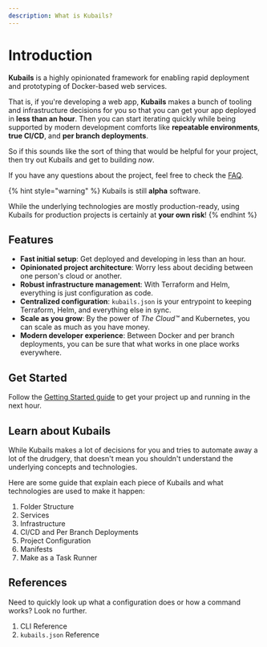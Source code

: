 ```yaml
---
description: What is Kubails?
---
```


# Introduction

**Kubails** is a highly opinionated framework for enabling rapid deployment and prototyping of Docker-based web services.

That is, if you're developing a web app, **Kubails** makes a bunch of tooling and infrastructure decisions for you so that you can get your app deployed in **less than an hour**. Then you can start iterating quickly while being supported by modern development comforts like **repeatable environments**, **true CI/CD**, and **per branch deployments**.

So if this sounds like the sort of thing that would be helpful for your project, then try out Kubails and get to building _now_.

If you have any questions about the project, feel free to check the [FAQ](./FAQ.md).

{% hint style="warning" %}
Kubails is still **alpha** software.

While the underlying technologies are mostly production-ready, using Kubails for production projects is certainly at **your own risk**!
{% endhint %}

## Features

* **Fast initial setup**: Get deployed and developing in less than an hour.
* **Opinionated project architecture**: Worry less about deciding between one person's cloud or another.
* **Robust infrastructure management**: With Terraform and Helm, everything is just configuration as code.
* **Centralized configuration**: `kubails.json` is your entrypoint to keeping Terraform, Helm, and everything else in sync.
* **Scale as you grow**: By the power of _The Cloud™_ and Kubernetes, you can scale as much as you have money.
* **Modern developer experience**: Between Docker and per branch deployments, you can be sure that what works in one place works everywhere.

## Get Started

Follow the [Getting Started guide](./GettingStarted.md) to get your project up and running in the next hour.

## Learn about Kubails

While Kubails makes a lot of decisions for you and tries to automate away a lot of the drudgery, that doesn't mean you shouldn't understand the underlying concepts and technologies.

Here are some guide that explain each piece of Kubails and what technologies are used to make it happen:

1. Folder Structure
2. Services
3. Infrastructure
4. CI/CD and Per Branch Deployments
5. Project Configuration
6. Manifests
7. Make as a Task Runner

## References

Need to quickly look up what a configuration does or how a command works? Look no further.

1. CLI Reference
2. `kubails.json` Reference
